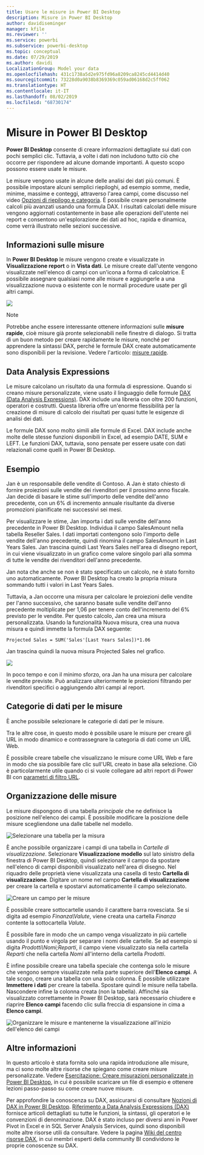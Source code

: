 ```yaml
---
title: Usare le misure in Power BI Desktop
description: Misure in Power BI Desktop
author: davidiseminger
manager: kfile
ms.reviewer: ''
ms.service: powerbi
ms.subservice: powerbi-desktop
ms.topic: conceptual
ms.date: 07/29/2019
ms.author: davidi
LocalizationGroup: Model your data
ms.openlocfilehash: 431c1738a5d2e975fd96a8209ca8245cd4414d40
ms.sourcegitcommit: 73228d0a9038b8369369c059ad06168d2c5ff062
ms.translationtype: HT
ms.contentlocale: it-IT
ms.lasthandoff: 08/02/2019
ms.locfileid: "68730174"
---
```

# <a name="measures-in-power-bi-desktop"></a>Misure in Power BI Desktop

**Power BI Desktop** consente di creare informazioni dettagliate sui dati con pochi semplici clic. Tuttavia, a volte i dati non includono tutto ciò che occorre per rispondere ad alcune domande importanti. A questo scopo possono essere usate le misure.

Le misure vengono usate in alcune delle analisi dei dati più comuni. È possibile impostare alcuni semplici riepiloghi, ad esempio somme, medie, minime, massime e conteggi, attraverso l'area campi, come discusso nel video [Opzioni di riepilogo e categoria](https://docs.microsoft.com/power-bi/guided-learning/visualizations?tutorial-step=16). È possibile creare personalmente calcoli più avanzati usando una formula DAX. I risultati calcolati delle misure vengono aggiornati costantemente in base alle operazioni dell'utente nei report e consentono un'esplorazione dei dati ad hoc, rapida e dinamica, come verrà illustrato nelle sezioni successive.

## <a name="understanding-measures"></a>Informazioni sulle misure

In **Power BI Desktop** le misure vengono create e visualizzate in **Visualizzazione report** o in **Vista dati**. Le misure create dall'utente vengono visualizzate nell'elenco di campi con un'icona a forma di calcolatrice. È possibile assegnare qualsiasi nome alle misure e aggiungerle a una visualizzazione nuova o esistente con le normali procedure usate per gli altri campi.

![](media/desktop-measures/measuresinpbid_measinfieldlist.png)

> [!NOTE]
> Potrebbe anche essere interessante ottenere informazioni sulle **misure rapide**, cioè misure già pronte selezionabili nelle finestre di dialogo. Si tratta di un buon metodo per creare rapidamente le misure, nonché per apprendere la sintassi DAX, perché le formule DAX create automaticamente sono disponibili per la revisione. Vedere l'articolo: [misure rapide](desktop-quick-measures.md).
> 
> 

## <a name="data-analysis-expressions"></a>Data Analysis Expressions

Le misure calcolano un risultato da una formula di espressione. Quando si creano misure personalizzate, viene usato il linguaggio delle formule [DAX (Data Analysis Expressions)](https://msdn.microsoft.com/library/gg413422.aspx). DAX include una libreria con oltre 200 funzioni, operatori e costrutti. Questa libreria offre un'enorme flessibilità per la creazione di misure di calcolo dei risultati per quasi tutte le esigenze di analisi dei dati.

Le formule DAX sono molto simili alle formule di Excel. DAX include anche molte delle stesse funzioni disponibili in Excel, ad esempio DATE, SUM e LEFT. Le funzioni DAX, tuttavia, sono pensate per essere usate con dati relazionali come quelli in Power BI Desktop.

## <a name="lets-look-at-an-example"></a>Esempio
Jan è un responsabile delle vendite di Contoso. A Jan è stato chiesto di fornire proiezioni sulle vendite dei rivenditori per il prossimo anno fiscale. Jan decide di basare le stime sull'importo delle vendite dell'anno precedente, con un 6% di incremento annuale risultante da diverse promozioni pianificate nei successivi sei mesi.

Per visualizzare le stime, Jan importa i dati sulle vendite dell'anno precedente in Power BI Desktop. Individua il campo SalesAmount nella tabella Reseller Sales. I dati importati contengono solo l'importo delle vendite dell'anno precedente, quindi rinomina il campo SalesAmount in Last Years Sales. Jan trascina quindi Last Years Sales nell'area di disegno report, in cui viene visualizzato in un grafico come valore singolo pari alla somma di tutte le vendite dei rivenditori dell'anno precedente.

Jan nota che anche se non è stato specificato un calcolo, ne è stato fornito uno automaticamente. Power BI Desktop ha creato la propria misura sommando tutti i valori in Last Years Sales.

Tuttavia, a Jan occorre una misura per calcolare le proiezioni delle vendite per l'anno successivo, che saranno basate sulle vendite dell'anno precedente moltiplicate per 1,06 per tenere conto dell'incremento del 6% previsto per le vendite. Per questo calcolo, Jan crea una misura personalizzata. Usando la funzionalità Nuova misura, crea una nuova misura e quindi immette la formula DAX seguente:

    Projected Sales = SUM('Sales'[Last Years Sales])*1.06

Jan trascina quindi la nuova misura Projected Sales nel grafico.

![](media/desktop-measures/measuresinpbid_lastyearsales.png)

In poco tempo e con il minimo sforzo, ora Jan ha una misura per calcolare le vendite previste. Può analizzare ulteriormente le proiezioni filtrando per rivenditori specifici o aggiungendo altri campi al report.

## <a name="data-categories-for-measures"></a>Categorie di dati per le misure

È anche possibile selezionare le categorie di dati per le misure. 

Tra le altre cose, in questo modo è possibile usare le misure per creare gli URL in modo dinamico e contrassegnare la categoria di dati come un URL Web. 

È possibile creare tabelle che visualizzano le misure come URL Web e fare in modo che sia possibile fare clic sull'URL creato in base alla selezione. Ciò è particolarmente utile quando ci si vuole collegare ad altri report di Power BI con [parametri di filtro URL](service-url-filters.md).


## <a name="organizing-your-measures"></a>Organizzazione delle misure

Le misure dispongono di una tabella *principale* che ne definisce la posizione nell'elenco dei campi. È possibile modificare la posizione delle misure scegliendone una dalle tabelle nel modello.

![Selezionare una tabella per la misura](media/desktop-measures/measures-03.png)

È anche possibile organizzare i campi di una tabella in *Cartelle di visualizzazione*. Selezionare **Visualizzazione modello** sul lato sinistro della finestra di Power BI Desktop, quindi selezionare il campo da spostare nell'elenco di campi disponibili visualizzato nell'area di disegno. Nel riquadro delle proprietà viene visualizzata una casella di testo **Cartella di visualizzazione**. Digitare un nome nel campo **Cartella di visualizzazione** per creare la cartella e spostarvi automaticamente il campo selezionato.

![Creare un campo per le misure](media/desktop-measures/measures-04.gif)

È possibile creare sottocartelle usando il carattere barra rovesciata. Se si digita ad esempio *Finanza\Valute*, viene creata una cartella *Finanza* contente la sottocartella *Valute*.

È possibile fare in modo che un campo venga visualizzato in più cartelle usando il punto e virgola per separare i nomi delle cartelle. Se ad esempio si digita *Prodotti\Nomi;Reparti*, il campo viene visualizzato sia nella cartella *Reparti* che nella cartella *Nomi* all'interno della cartella *Prodotti*.

È infine possibile creare una tabella speciale che contenga solo le misure che vengono sempre visualizzate nella parte superiore dell'**Elenco campi**. A tale scopo, creare una tabella con una sola colonna. È possibile utilizzare **Immettere i dati** per creare la tabella. Spostare quindi le misure nella tabella. Nascondere infine la colonna creata (non la tabella). Affinché sia visualizzato correttamente in Power BI Desktop, sarà necessario chiudere e riaprire **Elenco campi** facendo clic sulla freccia di espansione in cima a **Elenco campi**.

![Organizzare le misure e mantenerne la visualizzazione all'inizio dell'elenco dei campi](media/desktop-measures/measures-05.png)

## <a name="learn-more"></a>Altre informazioni
In questo articolo è stata fornita solo una rapida introduzione alle misure, ma ci sono molte altre risorse che spiegano come creare misure personalizzate. Vedere [Esercitazione: Creare misurazioni personalizzate in Power BI Desktop](desktop-tutorial-create-measures.md), in cui è possibile scaricare un file di esempio e ottenere lezioni passo-passo su come creare nuove misure.  

Per approfondire la conoscenza su DAX, assicurarsi di consultare [Nozioni di DAX in Power BI Desktop](desktop-quickstart-learn-dax-basics.md). [Riferimento a Data Analysis Expressions (DAX)](https://msdn.microsoft.com/library/gg413422.aspx) fornisce articoli dettagliati su tutte le funzioni, la sintassi, gli operatori e le convenzioni di denominazione. DAX è stato incluso per diversi anni in Power Pivot in Excel e in SQL Server Analysis Services, quindi sono disponibili molte altre risorse utili da consultare. Vedere la pagina [Wiki del centro risorse DAX](http://social.technet.microsoft.com/wiki/contents/articles/1088.dax-resource-center.aspx), in cui membri esperti della community BI condividono le proprie conoscenze su DAX.



